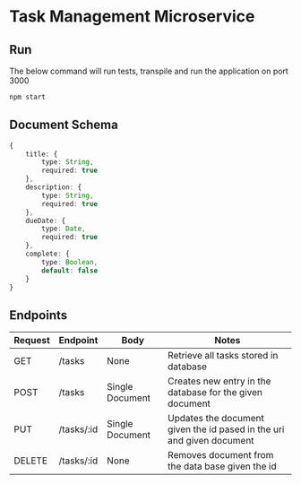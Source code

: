 # Task Management Microservice
## Run
The below command will run tests, transpile and run the application on port 3000
```bash
npm start
```
## Document Schema

```typescript 
{
    title: {
        type: String,
        required: true
    },
    description: {
        type: String,
        required: true
    },
    dueDate: {
        type: Date,
        required: true
    },
    complete: {
        type: Boolean,
        default: false
    }
}
```

## Endpoints
|Request|Endpoint|Body|Notes|
|---|---|---|---|
|GET| /tasks | None | Retrieve all tasks stored in database|
|POST| /tasks | Single Document | Creates new entry in the database for the given document|
|PUT| /tasks/:id | Single Document | Updates the document given the id pased in the uri and given document|
|DELETE| /tasks/:id | None | Removes document from the data base given the id